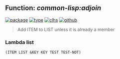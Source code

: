 ## Function: ***common-lisp:adjoin***
[![package](https://img.shields.io/badge/Package-COMMON--LISP-5f9ea0.svg?style=social&colorA=999999)](../) [![type](https://img.shields.io/badge/Type-Function-5f9ea0.svg?style=social&colorA=999999)](../#function) [![clhs](https://img.shields.io/badge/CLHS-ADJOIN-5f9ea0.svg?style=social&colorA=999999)](http://www.lispworks.com/documentation/HyperSpec/Body/f_adjoin.htm) [![github](https://img.shields.io/badge/GitHub-View_the_source-5f9ea0.svg?style=social&colorA=999999&logo=github)](https://github.com/sbcl/sbcl/blob/master/src/code/list.lisp/) 

> Add ITEM to LIST unless it is already a member

### Lambda list
```
(ITEM LIST &KEY KEY TEST TEST-NOT)
```

